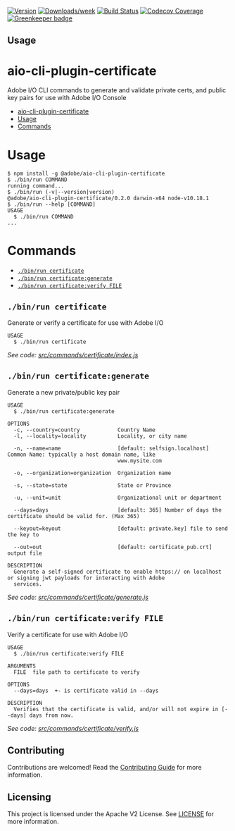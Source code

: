 [![Version](https://img.shields.io/npm/v/@adobe/aio-cli-plugin-certificate.svg)](https://npmjs.org/package/@adobe/aio-cli-plugin-certificate)
[![Downloads/week](https://img.shields.io/npm/dw/@adobe/aio-cli-plugin-certificate.svg)](https://npmjs.org/package/@adobe/aio-cli-plugin-certificate)
[![Build Status](https://travis-ci.com/adobe/aio-cli-plugin-certificate.svg?branch=master)](https://travis-ci.com/adobe/aio-cli-plugin-certificate)
[![Codecov Coverage](https://img.shields.io/codecov/c/github/adobe/aio-cli-plugin-certificate/master.svg?style=flat-square)](https://codecov.io/gh/adobe/aio-cli-plugin-certificate/)
[![Greenkeeper badge](https://badges.greenkeeper.io/adobe/aio-cli-plugin-certificate.svg)](https://greenkeeper.io/)

## Usage

# aio-cli-plugin-certificate
Adobe I/O CLI commands to generate and validate private certs, and public key pairs for use with Adobe I/O Console

<!-- toc -->
* [aio-cli-plugin-certificate](#aio-cli-plugin-certificate)
* [Usage](#usage)
* [Commands](#commands)
<!-- tocstop -->
# Usage
<!-- usage -->
```sh-session
$ npm install -g @adobe/aio-cli-plugin-certificate
$ ./bin/run COMMAND
running command...
$ ./bin/run (-v|--version|version)
@adobe/aio-cli-plugin-certificate/0.2.0 darwin-x64 node-v10.18.1
$ ./bin/run --help [COMMAND]
USAGE
  $ ./bin/run COMMAND
...
```
<!-- usagestop -->
# Commands
<!-- commands -->
* [`./bin/run certificate`](#binrun-certificate)
* [`./bin/run certificate:generate`](#binrun-certificategenerate)
* [`./bin/run certificate:verify FILE`](#binrun-certificateverify-file)

## `./bin/run certificate`

Generate or verify a certificate for use with Adobe I/O

```
USAGE
  $ ./bin/run certificate
```

_See code: [src/commands/certificate/index.js](https://github.com/adobe/aio-cli-plugin-certificate/blob/0.2.0/src/commands/certificate/index.js)_

## `./bin/run certificate:generate`

Generate a new private/public key pair

```
USAGE
  $ ./bin/run certificate:generate

OPTIONS
  -c, --country=country            Country Name
  -l, --locality=locality          Locality, or city name

  -n, --name=name                  [default: selfsign.localhost] Common Name: typically a host domain name, like
                                   www.mysite.com

  -o, --organization=organization  Organization name

  -s, --state=state                State or Province

  -u, --unit=unit                  Organizational unit or department

  --days=days                      [default: 365] Number of days the certificate should be valid for. (Max 365)

  --keyout=keyout                  [default: private.key] file to send the key to

  --out=out                        [default: certificate_pub.crt] output file

DESCRIPTION
  Generate a self-signed certificate to enable https:// on localhost or signing jwt payloads for interacting with Adobe 
  services.
```

_See code: [src/commands/certificate/generate.js](https://github.com/adobe/aio-cli-plugin-certificate/blob/0.2.0/src/commands/certificate/generate.js)_

## `./bin/run certificate:verify FILE`

Verify a certificate for use with Adobe I/O

```
USAGE
  $ ./bin/run certificate:verify FILE

ARGUMENTS
  FILE  file path to certificate to verify

OPTIONS
  --days=days  +- is certificate valid in --days

DESCRIPTION
  Verifies that the certificate is valid, and/or will not expire in [--days] days from now.
```

_See code: [src/commands/certificate/verify.js](https://github.com/adobe/aio-cli-plugin-certificate/blob/0.2.0/src/commands/certificate/verify.js)_
<!-- commandsstop -->

## Contributing

Contributions are welcomed! Read the [Contributing Guide](./CONTRIBUTING.md) for more information.

## Licensing

This project is licensed under the Apache V2 License. See [LICENSE](LICENSE) for more information.
